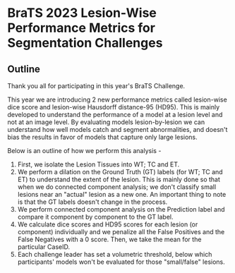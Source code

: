 # BraTS 2023 Lesion-Wise Performance Metrics for Segmentation Challenges

## Outline

Thank you all for participating in this year's BraTS Challenge. 

This year we are introducing 2 new performance metrics called lesion-wise dice score and lesion-wise Hausdorff distance-95 (HD95). This is mainly developed to understand the performance of a model at a lesion level and not at an image level. By evaluating models lesion-by-lesion we can understand how well models catch and segment abnormalities, and doesn't bias the results in favor of models that capture only large lesions. 

Below is an outline of how we perform this analysis - 

1.  First, we isolate the Lesion Tissues into WT; TC and ET.
2.  We perform a dilation on the Ground Truth (GT) labels (for WT; TC and ET) to understand the extent of the lesion. This is mainly done so that when we do connected component analysis; we don't classify small lesions near an "actual" lesion as a new one. An important thing to note is that the GT labels doesn't change in the process.
3.  We perform connected component analysis on the Prediction label and compare it component by component to the GT label.
4.  We calculate dice scores and HD95 scores for each lesion (or component) individually and we penalize all the False Positives and the False Negatives with a 0 score. Then, we take the mean for the particular CaseID.
5.  Each challenge leader has set a volumetric threshold, below which participants' models won't be evaluated for those "small/false" lesions.
 
